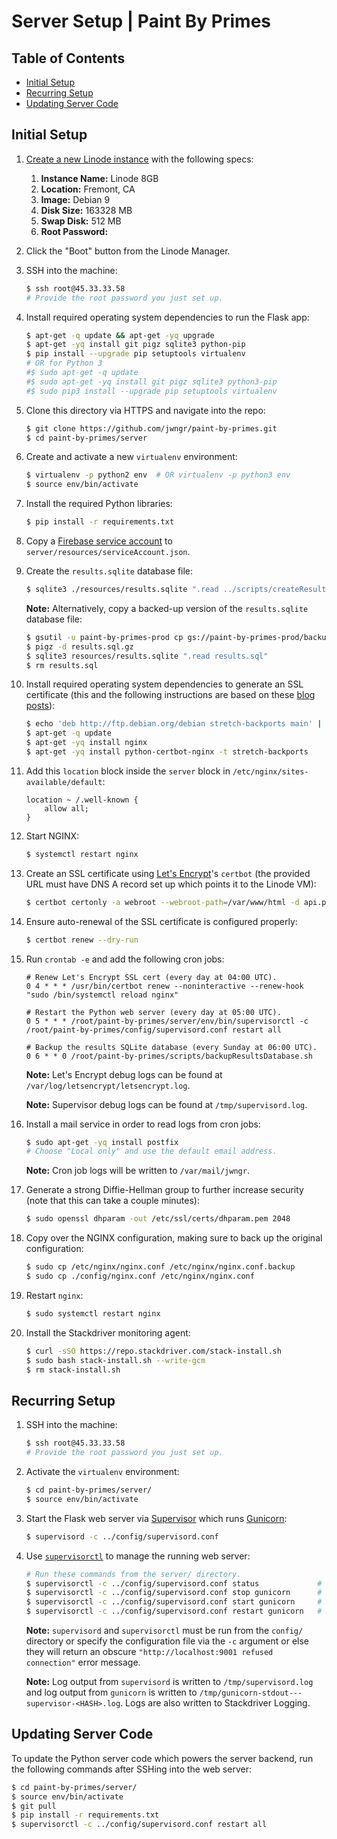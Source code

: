 # Server Setup | Paint By Primes

## Table of Contents

- [Initial Setup](#initial-setup)
- [Recurring Setup](#recurring-setup)
- [Updating Server Code](#updating-server-code)

## Initial Setup

1.  [Create a new Linode instance](https://www.linode.com/docs/getting-started/) with the following
    specs:

    1.  **Instance Name:** Linode 8GB
    1.  **Location:** Fremont, CA
    1.  **Image:** Debian 9
    1.  **Disk Size:** 163328 MB
    1.  **Swap Disk:** 512 MB
    1.  **Root Password:** _<set root password>_

1.  Click the "Boot" button from the Linode Manager.

1.  SSH into the machine:

    ```bash
    $ ssh root@45.33.33.58
    # Provide the root password you just set up.
    ```

1.  Install required operating system dependencies to run the Flask app:

    ```bash
    $ apt-get -q update && apt-get -yq upgrade
    $ apt-get -yq install git pigz sqlite3 python-pip
    $ pip install --upgrade pip setuptools virtualenv
    # OR for Python 3
    #$ sudo apt-get -q update
    #$ sudo apt-get -yq install git pigz sqlite3 python3-pip
    #$ sudo pip3 install --upgrade pip setuptools virtualenv
    ```

1.  Clone this directory via HTTPS and navigate into the repo:

    ```bash
    $ git clone https://github.com/jwngr/paint-by-primes.git
    $ cd paint-by-primes/server
    ```

1.  Create and activate a new `virtualenv` environment:

    ```bash
    $ virtualenv -p python2 env  # OR virtualenv -p python3 env
    $ source env/bin/activate
    ```

1.  Install the required Python libraries:

    ```bash
    $ pip install -r requirements.txt
    ```

1.  Copy a [Firebase service account](https://console.firebase.google.com/u/0/project/paint-by-primes-prod/settings/serviceaccounts/adminsdk)
    to `server/resources/serviceAccount.json`.

1.  Create the `results.sqlite` database file:

    ```bash
    $ sqlite3 ./resources/results.sqlite ".read ../scripts/createResultsTable.sql"
    ```

    **Note:** Alternatively, copy a backed-up version of the `results.sqlite` database file:

    ```bash
    $ gsutil -u paint-by-primes-prod cp gs://paint-by-primes-prod/backups/<YYYYMMDD>/results-<YYYYMMDD>.sql.gz results.sql.gz
    $ pigz -d results.sql.gz
    $ sqlite3 resources/results.sqlite ".read results.sql"
    $ rm results.sql
    ```

1.  Install required operating system dependencies to generate an SSL certificate (this and the
    following instructions are based on these
    [blog](https://www.digitalocean.com/community/tutorials/how-to-secure-nginx-with-let-s-encrypt-on-debian-8)
    [posts](https://blog.miguelgrinberg.com/post/running-your-flask-application-over-https)):

    ```bash
    $ echo 'deb http://ftp.debian.org/debian stretch-backports main' | sudo tee /etc/apt/sources.list.d/backports.list
    $ apt-get -q update
    $ apt-get -yq install nginx
    $ apt-get -yq install python-certbot-nginx -t stretch-backports
    ```

1.  Add this `location` block inside the `server` block in `/etc/nginx/sites-available/default`:

    ```
    location ~ /.well-known {
        allow all;
    }
    ```

1.  Start NGINX:

    ```bash
    $ systemctl restart nginx
    ```

1.  Create an SSL certificate using [Let's Encrypt](https://letsencrypt.org/)'s `certbot` (the
    provided URL must have DNS A record set up which points it to the Linode VM):

    ```bash
    $ certbot certonly -a webroot --webroot-path=/var/www/html -d api.paintbyprimes.com --email wenger.jacob@gmail.com
    ```

1.  Ensure auto-renewal of the SSL certificate is configured properly:

    ```bash
    $ certbot renew --dry-run
    ```

1.  Run `crontab -e` and add the following cron jobs:

    ```
    # Renew Let's Encrypt SSL cert (every day at 04:00 UTC).
    0 4 * * * /usr/bin/certbot renew --noninteractive --renew-hook "sudo /bin/systemctl reload nginx"

    # Restart the Python web server (every day at 05:00 UTC).
    0 5 * * * /root/paint-by-primes/server/env/bin/supervisorctl -c /root/paint-by-primes/config/supervisord.conf restart all

    # Backup the results SQLite database (every Sunday at 06:00 UTC).
    0 6 * * 0 /root/paint-by-primes/scripts/backupResultsDatabase.sh
    ```

    **Note:** Let's Encrypt debug logs can be found at `/var/log/letsencrypt/letsencrypt.log`.

    **Note:** Supervisor debug logs can be found at `/tmp/supervisord.log`.

1.  Install a mail service in order to read logs from cron jobs:

    ```bash
    $ sudo apt-get -yq install postfix
    # Choose "Local only" and use the default email address.
    ```

    **Note:** Cron job logs will be written to `/var/mail/jwngr`.

1.  Generate a strong Diffie-Hellman group to further increase security (note that this can take a
    couple minutes):

    ```bash
    $ sudo openssl dhparam -out /etc/ssl/certs/dhparam.pem 2048
    ```

1.  Copy over the NGINX configuration, making sure to back up the original configuration:

    ```bash
    $ sudo cp /etc/nginx/nginx.conf /etc/nginx/nginx.conf.backup
    $ sudo cp ./config/nginx.conf /etc/nginx/nginx.conf
    ```

1.  Restart `nginx`:

    ```bash
    $ sudo systemctl restart nginx
    ```

1.  Install the Stackdriver monitoring agent:

    ```bash
    $ curl -sSO https://repo.stackdriver.com/stack-install.sh
    $ sudo bash stack-install.sh --write-gcm
    $ rm stack-install.sh
    ```

## Recurring Setup

1.  SSH into the machine:

    ```bash
    $ ssh root@45.33.33.58
    # Provide the root password you just set up.
    ```

1.  Activate the `virtualenv` environment:

    ```bash
    $ cd paint-by-primes/server/
    $ source env/bin/activate
    ```

1.  Start the Flask web server via [Supervisor](http://supervisord.org/) which runs
    [Gunicorn](http://gunicorn.org/):

    ```bash
    $ supervisord -c ../config/supervisord.conf
    ```

1.  Use [`supervisorctl`](http://supervisord.org/running.html#supervisorctl-command-line-options) to
    manage the running web server:

    ```bash
    # Run these commands from the server/ directory.
    $ supervisorctl -c ../config/supervisord.conf status             # Get status of running processes
    $ supervisorctl -c ../config/supervisord.conf stop gunicorn      # Stop web server
    $ supervisorctl -c ../config/supervisord.conf start gunicorn     # Start web server
    $ supervisorctl -c ../config/supervisord.conf restart gunicorn   # Restart web server
    ```

    **Note:** `supervisord` and `supervisorctl` must be run from the `config/` directory or specify
    the configuration file via the `-c` argument or else they will return an obscure
    `"http://localhost:9001 refused connection"` error message.

    **Note:** Log output from `supervisord` is written to `/tmp/supervisord.log` and log output from
    `gunicorn` is written to `/tmp/gunicorn-stdout---supervisor-<HASH>.log`. Logs are also written to
    Stackdriver Logging.

## Updating Server Code

To update the Python server code which powers the server backend, run the following commands after
SSHing into the web server:

```bash
$ cd paint-by-primes/server/
$ source env/bin/activate
$ git pull
$ pip install -r requirements.txt
$ supervisorctl -c ../config/supervisord.conf restart all
```
